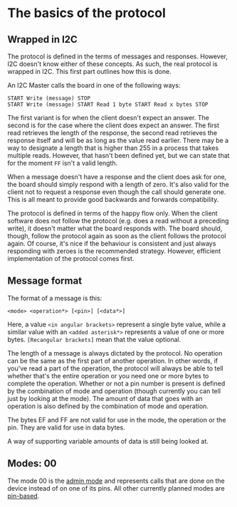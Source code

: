 
The basics of the protocol
==========================

Wrapped in I2C
--------------

The protocol is defined in the terms of messages and responses. However, I2C doesn't
know either of these concepts. As such, the real protocol is wrapped in I2C. This
first part outlines how this is done.

An I2C Master calls the board in one of the following ways:

    START Write (message) STOP
    START Write (message) START Read 1 byte START Read x bytes STOP

The first variant is for when the client doesn't expect an answer. The second is for
the case where the client does expect an answer. The first read retrieves the length of
the response, the second read retrieves the response itself and will be as long
as the value read earlier. There may be a way to designate a length that is higher
than 255 in a process that takes multiple reads. However, that hasn't been defined
yet, but we can state that for the moment `FF` isn't a valid length.

When a message doesn't have a response and the client does ask for one, the
board should simply respond with a length of zero. It's also valid for the client not
to request a response even though the call should generate one. This is all meant to
provide good backwards and forwards compatibility.

The protocol is defined in terms of the happy flow only. When the client software does
not follow the protocol (e.g. does a read without a preceding write), it doesn't 
matter what the board responds with. The board should, though, follow the protocol
again as soon as the client follows the protocol again. Of course, it's nice if the
behaviour is consistent and just always responding with zeroes is the recommended
strategy. However, efficient implementation of the protocol comes first.

Message format
--------------

The format of a message is this:

    <mode> <operation*> [<pin>] [<data*>]

Here, a value `<in angular brackets>` represent a single byte value, while a similar
value with an `<added asterisk*>` represents a value of one or more bytes. 
`[Recangular brackets]` mean that the value optional.

The length of a message is always dictated by the protocol. No operation can be the
same as the first part of another operation. In other words, if you've read a part
of the operation, the protocol will always be able to tell whether that's the entire
operation or you need one or more bytes to complete the operation. Whether or not 
a pin number is present is defined by the combination of mode and operation
(though currently you can tell just by looking at the mode). The amount of data
that goes with an operation is also defined by the combination of mode and operation.

The bytes EF and FF are not valid for use in the mode, the operation or the pin.
They are valid for use in data bytes.

A way of supporting variable amounts of data is still being looked at.

Modes: 00
---------

The mode 00 is the [admin mode](admin-operations.md) and represents calls that are done 
on the device instead of on one of its pins. All other currently planned modes are
[pin-based](pin-operations.md).